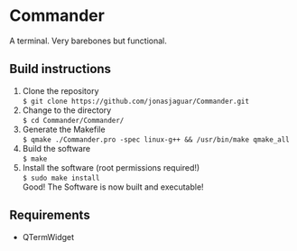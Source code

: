 # Commander  
A terminal. Very barebones but functional.  
  
## Build instructions  
1. Clone the repository  
`$ git clone https://github.com/jonasjaguar/Commander.git`  
2. Change to the directory  
`$ cd Commander/Commander/`  
3. Generate the Makefile  
`$ qmake ./Commander.pro -spec linux-g++ && /usr/bin/make qmake_all`  
4. Build the software  
`$ make`  
5. Install the software (root permissions required!)  
`$ sudo make install`  
Good! The Software is now built and executable!  

## Requirements  
* QTermWidget

